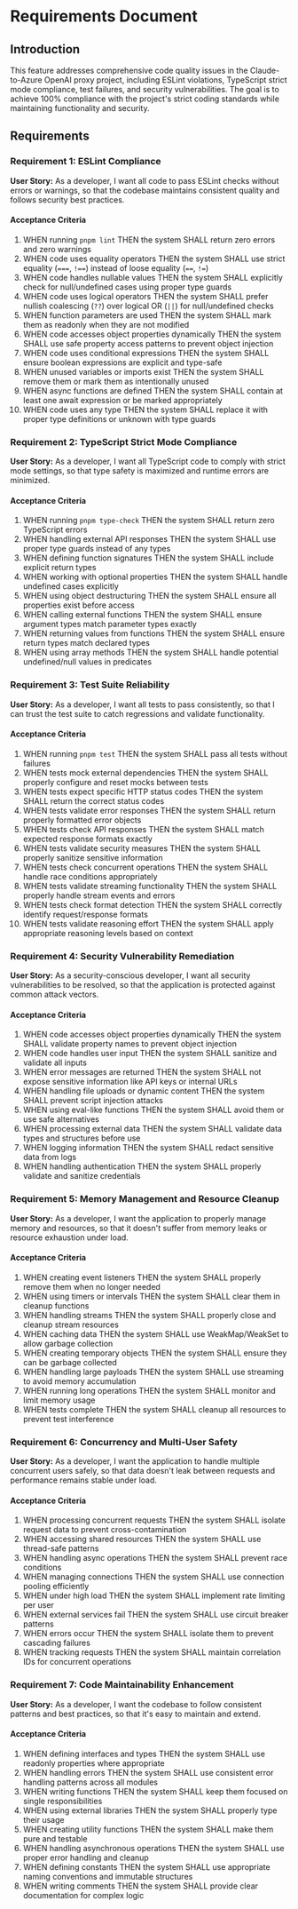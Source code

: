 # Requirements Document

## Introduction

This feature addresses comprehensive code quality issues in the Claude-to-Azure OpenAI proxy project, including ESLint violations, TypeScript strict mode compliance, test failures, and security vulnerabilities. The goal is to achieve 100% compliance with the project's strict coding standards while maintaining functionality and security.

## Requirements

### Requirement 1: ESLint Compliance

**User Story:** As a developer, I want all code to pass ESLint checks without errors or warnings, so that the codebase maintains consistent quality and follows security best practices.

#### Acceptance Criteria

1. WHEN running `pnpm lint` THEN the system SHALL return zero errors and zero warnings
2. WHEN code uses equality operators THEN the system SHALL use strict equality (`===`, `!==`) instead of loose equality (`==`, `!=`)
3. WHEN code handles nullable values THEN the system SHALL explicitly check for null/undefined cases using proper type guards
4. WHEN code uses logical operators THEN the system SHALL prefer nullish coalescing (`??`) over logical OR (`||`) for null/undefined checks
5. WHEN function parameters are used THEN the system SHALL mark them as readonly when they are not modified
6. WHEN code accesses object properties dynamically THEN the system SHALL use safe property access patterns to prevent object injection
7. WHEN code uses conditional expressions THEN the system SHALL ensure boolean expressions are explicit and type-safe
8. WHEN unused variables or imports exist THEN the system SHALL remove them or mark them as intentionally unused
9. WHEN async functions are defined THEN the system SHALL contain at least one await expression or be marked appropriately
10. WHEN code uses any type THEN the system SHALL replace it with proper type definitions or unknown with type guards

### Requirement 2: TypeScript Strict Mode Compliance

**User Story:** As a developer, I want all TypeScript code to comply with strict mode settings, so that type safety is maximized and runtime errors are minimized.

#### Acceptance Criteria

1. WHEN running `pnpm type-check` THEN the system SHALL return zero TypeScript errors
2. WHEN handling external API responses THEN the system SHALL use proper type guards instead of any types
3. WHEN defining function signatures THEN the system SHALL include explicit return types
4. WHEN working with optional properties THEN the system SHALL handle undefined cases explicitly
5. WHEN using object destructuring THEN the system SHALL ensure all properties exist before access
6. WHEN calling external functions THEN the system SHALL ensure argument types match parameter types exactly
7. WHEN returning values from functions THEN the system SHALL ensure return types match declared types
8. WHEN using array methods THEN the system SHALL handle potential undefined/null values in predicates

### Requirement 3: Test Suite Reliability

**User Story:** As a developer, I want all tests to pass consistently, so that I can trust the test suite to catch regressions and validate functionality.

#### Acceptance Criteria

1. WHEN running `pnpm test` THEN the system SHALL pass all tests without failures
2. WHEN tests mock external dependencies THEN the system SHALL properly configure and reset mocks between tests
3. WHEN tests expect specific HTTP status codes THEN the system SHALL return the correct status codes
4. WHEN tests validate error responses THEN the system SHALL return properly formatted error objects
5. WHEN tests check API responses THEN the system SHALL match expected response formats exactly
6. WHEN tests validate security measures THEN the system SHALL properly sanitize sensitive information
7. WHEN tests check concurrent operations THEN the system SHALL handle race conditions appropriately
8. WHEN tests validate streaming functionality THEN the system SHALL properly handle stream events and errors
9. WHEN tests check format detection THEN the system SHALL correctly identify request/response formats
10. WHEN tests validate reasoning effort THEN the system SHALL apply appropriate reasoning levels based on context

### Requirement 4: Security Vulnerability Remediation

**User Story:** As a security-conscious developer, I want all security vulnerabilities to be resolved, so that the application is protected against common attack vectors.

#### Acceptance Criteria

1. WHEN code accesses object properties dynamically THEN the system SHALL validate property names to prevent object injection
2. WHEN code handles user input THEN the system SHALL sanitize and validate all inputs
3. WHEN error messages are returned THEN the system SHALL not expose sensitive information like API keys or internal URLs
4. WHEN handling file uploads or dynamic content THEN the system SHALL prevent script injection attacks
5. WHEN using eval-like functions THEN the system SHALL avoid them or use safe alternatives
6. WHEN processing external data THEN the system SHALL validate data types and structures before use
7. WHEN logging information THEN the system SHALL redact sensitive data from logs
8. WHEN handling authentication THEN the system SHALL properly validate and sanitize credentials

### Requirement 5: Memory Management and Resource Cleanup

**User Story:** As a developer, I want the application to properly manage memory and resources, so that it doesn't suffer from memory leaks or resource exhaustion under load.

#### Acceptance Criteria

1. WHEN creating event listeners THEN the system SHALL properly remove them when no longer needed
2. WHEN using timers or intervals THEN the system SHALL clear them in cleanup functions
3. WHEN handling streams THEN the system SHALL properly close and cleanup stream resources
4. WHEN caching data THEN the system SHALL use WeakMap/WeakSet to allow garbage collection
5. WHEN creating temporary objects THEN the system SHALL ensure they can be garbage collected
6. WHEN handling large payloads THEN the system SHALL use streaming to avoid memory accumulation
7. WHEN running long operations THEN the system SHALL monitor and limit memory usage
8. WHEN tests complete THEN the system SHALL cleanup all resources to prevent test interference

### Requirement 6: Concurrency and Multi-User Safety

**User Story:** As a developer, I want the application to handle multiple concurrent users safely, so that data doesn't leak between requests and performance remains stable under load.

#### Acceptance Criteria

1. WHEN processing concurrent requests THEN the system SHALL isolate request data to prevent cross-contamination
2. WHEN accessing shared resources THEN the system SHALL use thread-safe patterns
3. WHEN handling async operations THEN the system SHALL prevent race conditions
4. WHEN managing connections THEN the system SHALL use connection pooling efficiently
5. WHEN under high load THEN the system SHALL implement rate limiting per user
6. WHEN external services fail THEN the system SHALL use circuit breaker patterns
7. WHEN errors occur THEN the system SHALL isolate them to prevent cascading failures
8. WHEN tracking requests THEN the system SHALL maintain correlation IDs for concurrent operations

### Requirement 7: Code Maintainability Enhancement

**User Story:** As a developer, I want the codebase to follow consistent patterns and best practices, so that it's easy to maintain and extend.

#### Acceptance Criteria

1. WHEN defining interfaces and types THEN the system SHALL use readonly properties where appropriate
2. WHEN handling errors THEN the system SHALL use consistent error handling patterns across all modules
3. WHEN writing functions THEN the system SHALL keep them focused on single responsibilities
4. WHEN using external libraries THEN the system SHALL properly type their usage
5. WHEN creating utility functions THEN the system SHALL make them pure and testable
6. WHEN handling asynchronous operations THEN the system SHALL use proper error handling and cleanup
7. WHEN defining constants THEN the system SHALL use appropriate naming conventions and immutable structures
8. WHEN writing comments THEN the system SHALL provide clear documentation for complex logic